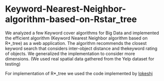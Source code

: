 # Keyword-Nearest-Neighbor-algorithm-based-on-Rstar_tree

We analyzed a few Keyword cover algorithms for Big Data and implemented the efficient algorithm (Keyword Nearest Neighbor algorithm based on R*_tree) as a web application. The algorithm recommends the closest keyword search that considers inter-object distance and thekeyword rating of objects. We generalized the implementation to consider more dimensions. (We used real spatial data gathered from the Yelp dataset for testing)

For implementation of R*_tree we used the code implemented by [lokeshj](lokeshj.github.com/rstar-tree/)

